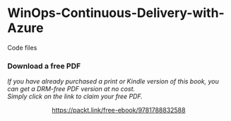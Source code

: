 # WinOps-Continuous-Delivery-with-Azure
Code files
### Download a free PDF

 <i>If you have already purchased a print or Kindle version of this book, you can get a DRM-free PDF version at no cost.<br>Simply click on the link to claim your free PDF.</i>
<p align="center"> <a href="https://packt.link/free-ebook/9781788832588">https://packt.link/free-ebook/9781788832588 </a> </p>